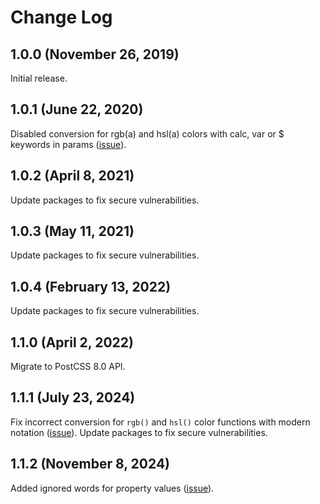 # Change Log

## 1.0.0 (November 26, 2019)

Initial release.

## 1.0.1 (June 22, 2020)

Disabled conversion for rgb(a) and hsl(a) colors with calc, var or $ keywords in params ([issue](https://github.com/EdMSL/postcss-color-converter/issues/2)).

## 1.0.2 (April 8, 2021)

Update packages to fix secure vulnerabilities.

## 1.0.3 (May 11, 2021)

Update packages to fix secure vulnerabilities.

## 1.0.4 (February 13, 2022)

Update packages to fix secure vulnerabilities.

## 1.1.0 (April 2, 2022)

Migrate to PostCSS 8.0 API.

## 1.1.1 (July 23, 2024)

Fix incorrect conversion for `rgb()` and `hsl()` color functions with modern notation ([issue](https://github.com/EdMSL/postcss-color-converter/issues/18)).
Update packages to fix secure vulnerabilities.

## 1.1.2 (November 8, 2024)
Added ignored words for property values ([issue](https://github.com/EdMSL/postcss-color-converter/issues/20)).
